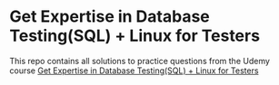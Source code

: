 # Get Expertise in Database Testing(SQL) + Linux for Testers

This repo contains all solutions to practice questions from the Udemy course [Get Expertise in Database Testing(SQL) + Linux for Testers](https://www.udemy.com/course/sql-for-testers/?couponCode=KEEPLEARNING)


